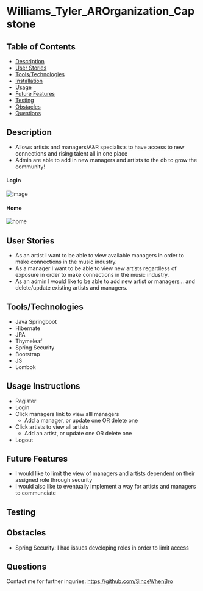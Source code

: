 # Williams_Tyler_AROrganization_Capstone

## Table of Contents
 * [Description](#description)
 * [User Stories](#user-stories)
 * [Tools/Technologies](#tools/technologies)
 * [Installation](#installation-instructions)
 * [Usage](#usage-instructions)
 * [Future Features](#future-features)
 * [Testing](#testing)
 * [Obstacles](#obstacles)
 * [Questions](#questions)
 
## Description
 * Allows artists and managers/A&R specialists to have access to new connections and rising talent all in one place
 * Admin are able to add in new managers and artists to the db to grow the community!
#### Login
![image](https://user-images.githubusercontent.com/70001770/176023317-889d3ba6-fc1d-47e0-83c8-ef6e9c018bcd.png)
#### Home
![home](https://user-images.githubusercontent.com/70001770/176023174-96a7ce52-2a88-4c7c-9cd6-f294ba36577a.PNG)

 
## User Stories
 * As an artist I want to be able to view available managers in order to make connections in the music industry.
 * As a manager I want to be able to view new artists regardless of exposure in order to make connections in the music industry.
 * As an admin I would like to be able to add new artist or managers… and delete/update existing artists and managers.

## Tools/Technologies
 * Java Springboot
 * Hibernate
 * JPA
 * Thymeleaf
 * Spring Security
 * Bootstrap
 * JS
 * Lombok

## Usage Instructions
 * Register
 * Login
 * Click managers link to view alll managers
    * Add a manager, or update one OR delete one 
 * Click artists to view all artists
    * Add an artist, or update one OR delete one
 * Logout
 
## Future Features
 * I would like to limit the view of managers and artists dependent on their assigned role through security
 * I would also like to eventually implement a way for artists and managers to communciate
## Testing 

## Obstacles
* Spring Security: I had issues developing roles in order to limit access
## Questions

Contact me for further inquries: https://github.com/SinceWhenBro



